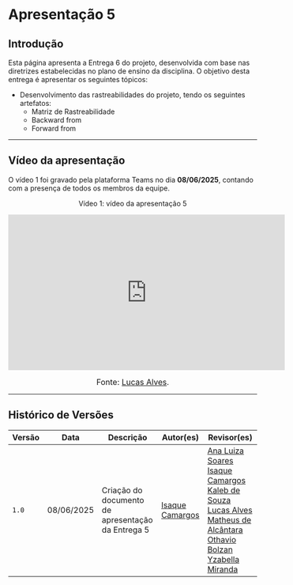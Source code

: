 # Apresentação 5
 
## Introdução
 
Esta página apresenta a Entrega 6 do projeto, desenvolvida com base nas diretrizes estabelecidas no plano de ensino da disciplina. O objetivo desta entrega é apresentar os seguintes tópicos:
 
- Desenvolvimento das rastreabilidades do projeto, tendo os seguintes artefatos:
    - Matriz de Rastreabilidade
    - Backward from
    - Forward from
 
 
---
 
## Vídeo da apresentação
 
O vídeo 1 foi gravado pela plataforma Teams no dia **08/06/2025**, contando com a presença de todos os membros da equipe.
 
<p align="center"><font>Vídeo 1: vídeo da apresentação 5</font><br></p>
 
<iframe width="560" height="315" src="https://www.youtube.com/embed/1UnjWnWOIVM?si=1Q1eOgX9Xn9inK6L" title="YouTube video player" frameborder="0" allow="accelerometer; autoplay; clipboard-write; encrypted-media; gyroscope; picture-in-picture; web-share" referrerpolicy="strict-origin-when-cross-origin" allowfullscreen></iframe>
 
<font size="3"><p style="text-align: center">Fonte: [Lucas Alves](https://github.com/LucasAlves71).</p></font>
 
---
 
## Histórico de Versões
 
| Versão        | Data          | Descrição                          | Autor(es)     | Revisor(es)   |
|---------------|---------------|------------------------------------|---------------|---------------|
| `1.0`         | 08/06/2025 | Criação do documento de apresentação da Entrega 5 | [Isaque Camargos](https://github.com/isaqzin) | [Ana Luiza Soares](https://github.com/Ana-Luiza-SC) [Isaque Camargos](https://github.com/isaqzin) [Kaleb de Souza](https://github.com/kalebmacedo) [Lucas Alves](https://github.com/LucasAlves71) [Matheus de Alcântara](https://github.com/matheusdealcantara) [Othavio Bolzan](https://github.com/bolzanMGB) [Yzabella Miranda](https://github.com/redjsun) |
